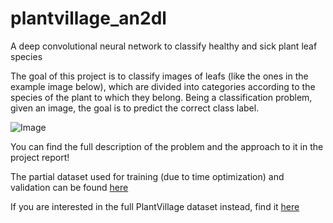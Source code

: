 # plantvillage_an2dl
A deep convolutional neural network to classify healthy and sick plant leaf species

The goal of this project is to classify images of leafs (like the ones in the example image below), which are divided into categories according to the species of the plant to which they belong. Being a classification problem, given an image, the goal is to predict the correct class label.

![Image](https://ibb.co/yff20Td)

You can find the full description of the problem and the approach to it in the project report! 

The partial dataset used for training (due to time optimization) and validation can be found [here](https://drive.google.com/u/0/uc?id=11iZ3AZ1OrUU4TimBlFVneV0e7-_HrWgu&export=download)

If you are interested in the full PlantVillage dataset instead, find it [here](https://paperswithcode.com/dataset/plantvillage)
